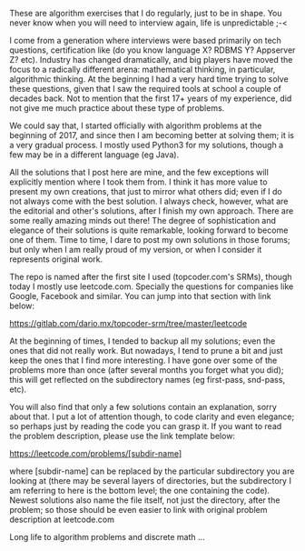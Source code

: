 These are algorithm exercises that I do regularly, just to be in shape. You
never know when you will need to interview again, life is unpredictable ;-<

I come from a generation where interviews were based primarily on tech questions,
certification like (do you know language X? RDBMS Y? Appserver Z? etc). Industry
has changed dramatically, and big players have moved the focus to a radically
different arena: mathematical thinking, in particular, algorithmic thinking.
At the beginning I had a very hard time trying to solve these questions, given
that I saw the required tools at school a couple of decades back. Not to mention
that the first 17+ years of my experience, did not give me much practice about
these type of problems.  

We could say that, I started officially with algorithm problems at the beginning 
of 2017, and since then I am becoming better at solving them; 
it is a very gradual process. I mostly used Python3 for my solutions, 
though a few may be in a different language (eg Java).

All the solutions that I post here are mine, and the few exceptions will 
explicitly mention where I took them from. I think it has more value to present
my own creations, that just to mirror what others did; even if I do not always 
come with the best solution. I always check, however, what are the editorial 
and other's solutions, after I finish my own approach. There are some 
really amazing minds out there! The degree of sophistication and elegance of
their solutions is quite remarkable, looking forward to become one of them.
Time to time, I dare to post my own solutions in those forums; but only when
I am really proud of my version, or when I consider it represents original work.

The repo is named after the first site I used (topcoder.com's SRMs), though
today I mostly use leetcode.com. Specially the questions for companies like
Google, Facebook and similar. You can jump into that section with link below:

https://gitlab.com/dario.mx/topcoder-srm/tree/master/leetcode

At the beginning of times, I tended to backup all my solutions; even the ones
that did not really work. But nowadays, I tend to prune a bit and just keep
the ones that I find more interesting. I have gone over some of the 
problems more than once (after several months you forget what you did);
this will get reflected on the subdirectory names (eg first-pass, snd-pass, etc).

You will also find that only a few solutions contain an explanation, sorry about
that. I put a lot of attention though, to code clarity and even elegance; so
perhaps just by reading the code you can grasp it. If you want to read the problem
description, please use the link template below:

https://leetcode.com/problems/[subdir-name]

where [subdir-name] can be replaced by the particular subdirectory you are
looking at (there may be several layers of directories, but the 
subdirectory I am
referring to here is the bottom level; the one containing the code). Newest 
solutions also name the file itself, not just the directory, after the problem;
so those should be even easier to link with original problem description
 at leetcode.com

Long life to algorithm problems and discrete math ...


